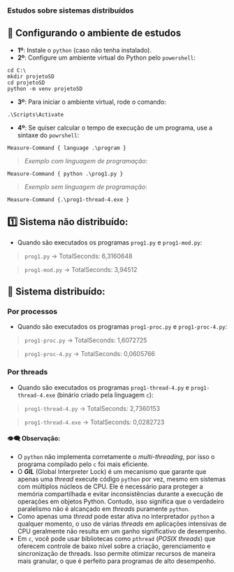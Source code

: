 ### Estudos sobre sistemas distribuídos

## 🧪 Configurando o ambiente de estudos

- **1º**: Instale o `python` (caso não tenha instalado).
- **2º**: Configure um ambiente virtual do Python pelo `powershell`:

```
cd C:\
mkdir projetoSD
cd projetoSD
python -m venv projetoSD
```
- **3º**: Para iniciar o ambiente virtual, rode o comando:

```
.\Scripts\Activate  
```

- **4º**: Se quiser calcular o tempo de execução de um programa, use a sintaxe do `powrshell`:

```
Measure-Command { language .\program }
```

> *Exemplo com linguagem de programação*:

```
Measure-Command { python .\prog1.py }
```

> *Exemplo sem linguagem de programação*:

```
Measure-Command {.\prog1-thread-4.exe }
```

## 1️⃣ Sistema não distribuído:

- Quando são executados os programas `prog1.py` e `prog1-mod.py`:

> `prog1.py` →  TotalSeconds: 6,3160648

>  `prog1-mod.py` → TotalSeconds: 3,94512

## 🔢 Sistema distribuído:

### Por processos

- Quando são executados os programas `prog1-proc.py` e `prog1-proc-4.py`:

> `prog1-proc.py` →  TotalSeconds: 1,6072725

>  `prog1-proc-4.py` → TotalSeconds: 0,0605766

### Por threads

- Quando são executados os programas `prog1-thread-4.py` e `prog1-thread-4.exe` (binário criado pela linguagem `c`):

> `prog1-thread-4.py` →  TotalSeconds: 2,7360153

> `prog1-thread-4.exe` →  TotalSeconds: 0,0282723

#### 👁️‍🗨️ Observação:

- O `python` não implementa corretamente o *multi-threading*, por isso o programa compilado pelo `c` foi mais eficiente.
- O ***GIL*** (Global Interpreter Lock) é um mecanismo que garante que apenas uma *thread* execute código `python` por vez, mesmo em sistemas com múltiplos núcleos de CPU. Ele é necessário para proteger a memória compartilhada e evitar inconsistências durante a execução de operações em objetos Python. Contudo, isso significa que o verdadeiro paralelismo não é alcançado em *threads* puramente `python`.
- Como apenas uma *thread* pode estar ativa no interpretador `python` a qualquer momento, o uso de várias *threads* em aplicações intensivas de CPU geralmente não resulta em um ganho significativo de desempenho.
- Em `c`, você pode usar bibliotecas como `pthread` (*POSIX threads*) que oferecem controle de baixo nível sobre a criação, gerenciamento e sincronização de threads. Isso permite otimizar recursos de maneira mais granular, o que é perfeito para programas de alto desempenho.
